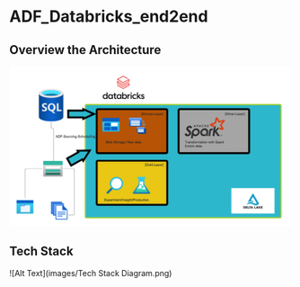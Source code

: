 # ADF_Databricks_end2end

## Overview the Architecture
![Alt Text](images/Overview-the-architecture.png)

## Tech Stack
![Alt Text](images/Tech Stack Diagram.png)

